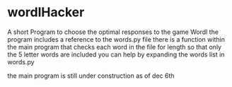 # wordlHacker
A short Program to choose the optimal responses to the game Wordl
the program includes a reference to the words.py file
there is a function within the main program that checks each word
in the file for length so that only the 5 letter words are included
you can help by expanding the words list in words.py

the main program is still under construction as of dec 6th
